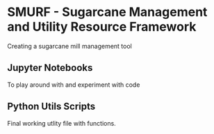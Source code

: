 # SMURF - Sugarcane Management and Utility Resource Framework

Creating a sugarcane mill management tool

## Jupyter Notebooks

To play around with and experiment with code

## Python Utils Scripts

Final working utlity file with functions.
